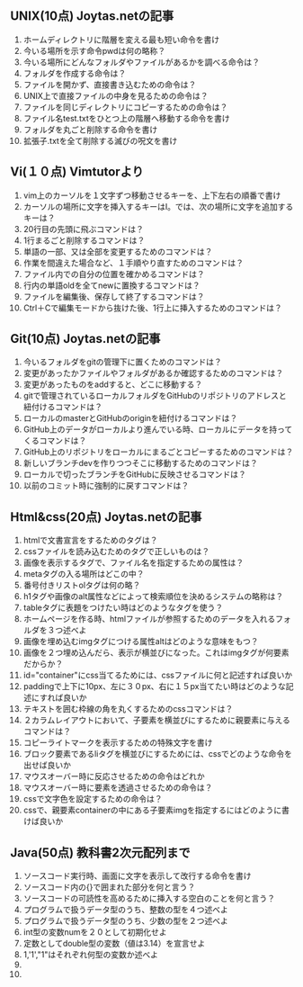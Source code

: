 ## UNIX(10点) Joytas.netの記事  
1. ホームディレクトリに階層を変える最も短い命令を書け  
2. 今いる場所を示す命令pwdは何の略称？  
3. 今いる場所にどんなフォルダやファイルがあるかを調べる命令は？  
4. フォルダを作成する命令は？  
5. ファイルを開かず、直接書き込むための命令は？  
6. UNIX上で直接ファイルの中身を見るための命令は？  
7. ファイルを同じディレクトリにコピーするための命令は？  
8. ファイル名test.txtをひとつ上の階層へ移動する命令を書け  
9. フォルダを丸ごと削除する命令を書け  
10. 拡張子.txtを全て削除する滅びの呪文を書け  
 
## Vi(１０点) Vimtutorより  

1. vim上のカーソルを１文字ずつ移動させるキーを、上下左右の順番で書け  
2. カーソルの場所に文字を挿入するキーはI。では、次の場所に文字を追加するキーは？  
3. 20行目の先頭に飛ぶコマンドは？
4. 1行まるごと削除するコマンドは？
5. 単語の一部、又は全部を変更するためのコマンドは？
6. 作業を間違えた場合など、１手順やり直すためのコマンドは？
7. ファイル内での自分の位置を確かめるコマンドは？
8. 行内の単語oldを全てnewに置換するコマンドは？
9. ファイルを編集後、保存して終了するコマンドは？
10. Ctrl＋Cで編集モードから抜けた後、1行上に挿入するためのコマンドは？

## Git(10点) Joytas.netの記事  

1. 今いるフォルダをgitの管理下に置くためのコマンドは？
2. 変更があったかファイルやフォルダがあるか確認するためのコマンドは？
3. 変更があったものをaddすると、どこに移動する？
4. gitで管理されているローカルフォルダをGitHubのリポジトリのアドレスと紐付けるコマンドは？
5. ローカルのmasterとGitHubのoriginを紐付けるコマンドは？
6. GitHub上のデータがローカルより進んでいる時、ローカルにデータを持ってくるコマンドは？
7. GitHub上のリポジトリをローカルにまるごとコピーするためのコマンドは？
8. 新しいブランチdevを作りつつそこに移動するためのコマンドは？
9. ローカルで切ったブランチをGitHubに反映させるコマンドは？
10. 以前のコミット時に強制的に戻すコマンドは？

## Html&css(20点) Joytas.netの記事  

1. htmlで文書宣言をするためのタグは？
2. cssファイルを読み込むためのタグで正しいものは？
3. 画像を表示するタグで、ファイル名を指定するための属性は？
4. metaタグの入る場所はどこの中？
5. 番号付きリストolタグは何の略？
6. h1タグや画像のalt属性などによって検索順位を決めるシステムの略称は？
7. tableタグに表題をつけたい時はどのようなタグを使う？
8. ホームページを作る時、htmlファイルが参照するためのデータを入れるフォルダを３つ述べよ
9. 画像を埋め込むimgタグにつける属性altはどのような意味をもつ？
10. 画像を２つ埋め込んだら、表示が横並びになった。これはimgタグが何要素だからか？
11. id="container"にcss当てるためには、cssファイルに何と記述すれば良いか
12. paddingで上下に10px、左に３０px、右に１５px当てたい時はどのような記述にすれば良いか
13. テキストを囲む枠線の角を丸くするためのcssコマンドは？
14. ２カラムレイアウトにおいて、子要素を横並びにするために親要素に与えるコマンドは？
15. コピーライトマークを表示するための特殊文字を書け
16. ブロック要素であるliタグを横並びにするためには、cssでどのような命令を出せば良いか
17. マウスオーバー時に反応させるための命令はどれか
18. マウスオーバー時に要素を透過させるための命令は？
19. cssで文字色を設定するための命令は？
20. cssで、親要素containerの中にある子要素imgを指定するにはどのように書けば良いか

## Java(50点) 教科書2次元配列まで  

1. ソースコード実行時、画面に文字を表示して改行する命令を書け
2. ソースコード内の{}で囲まれた部分を何と言う？
3. ソースコードの可読性を高めるために挿入する空白のことを何と言う？
4. プログラムで扱うデータ型のうち、整数の型を４つ述べよ
5. プログラムで扱うデータ型のうち、少数の型を２つ述べよ
6. int型の変数numを２０として初期化せよ
7. 定数としてdouble型の変数（値は3.14）を宣言せよ
8. 1,'1',"1"はそれぞれ何型の変数か述べよ
9. 
10. 
